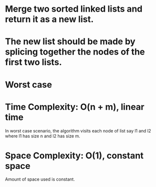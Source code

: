# Merge two sorted linked lists and return it as a new list.
# The new list should be made by splicing together the nodes of the first two lists.

# Worst case
# Time Complexity: O(n + m), linear time

In worst case scenario, the algorithm visits each node of list say l1 and l2 where 
l1 has size n and l2 has size m.

# Space Complexity: O(1), constant space
Amount of space used is constant.
